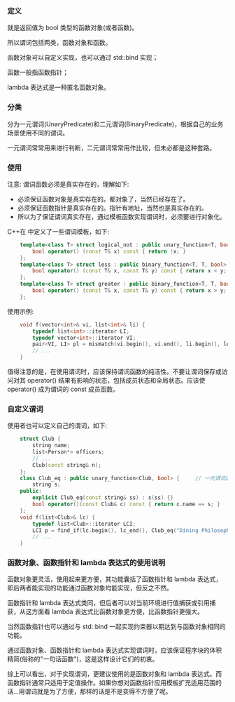 
### 定义

就是返回值为 bool 类型的函数对象(或者函数)。

所以谓词包括两类，函数对象和函数。

函数对象可以自定义实现，也可以通过 std::bind 实现；

函数一般指函数指针；

lambda 表达式是一种匿名函数对象。


### 分类

分为一元谓词(UnaryPredicate)和二元谓词(BinaryPredicate)，根据自己的业务场景使用不同的谓词。

一元谓词常常用来进行判断，二元谓词常常用作比较，但未必都是这种套路。


### 使用

注意: 谓词函数必须是真实存在的，理解如下:
- 必须保证函数对象是真实存在的。都对象了，当然已经存在了。
- 必须保证函数指针是真实存在的。指针有地址，当然也是真实存在的。
- 所以为了保证谓词真实存在，通过模板函数实现谓词时，必须要进行对象化。

C++在 <functional> 中定义了一些谓词模板，如下:
```c++
    template<class T> struct logical_not : public unary_function<T, bool> {
        bool operator() (const T& x) const { return !x; }
    };
    template<class T> struct less : public binary_function<T, T, bool> {
        bool operator() (const T& x, const T& y) const { return x < y; }
    };
    template<class T> struct greater : public binary_function<T, T, bool> {
        bool operator() (const T& x, const T& y) const { return x > y; }
    };
```
使用示例:
```c++
    void f(vector<int>& vi, list<int>& li) {
        typedef list<int>::iterator LI;
        typedef vector<int>::iterator VI;
        pair<VI, LI> pl = mismatch(vi.begin(), vi.end(), li.begin(), less<int>());
        // ...
    }
```
值得注意的是，在使用谓词时，应该保持谓词函数的纯洁性。不要让谓词保存或访问对其 operator() 结果有影响的状态，包括成员状态和全局状态。应该使 operator() 成为谓词的 const 成员函数。


### 自定义谓词

使用者也可以定义自己的谓词，如下:
```c++
    struct Club {
        string name;
        list<Person*> officers;
        // ...
        Club(const string& n);
    };
    class Club_eq : public unary_function<Club, bool> {     // 一元谓词函数类
        string s;
    public:
        explicit Club_eq(const string& ss) : s(ss) {}
        bool operator()(const Club& c) const { return c.name == s; }
    };
    void f(list<Club>& lc) {
        typedef list<Club>::iterator LCI;
        LCI p = find_if(lc.begin(), lc_end(), Club_eq("Dining Philosophers"));      // 传入一元谓词函数对象实例
        // ...
    }
```


### 函数对象、函数指针和 lambda 表达式的使用说明

函数对象更灵活，使用起来更方便，其功能囊括了函数指针和 lambda 表达式，即后两者能实现的功能通过函数对象均能实现，但反之不然。

函数指针和 lambda 表达式类同，但后者可以对当前环境进行值捕获或引用捕获，从这方面看 lambda 表达式比函数对象更方便，比函数指针更强大。

当然函数指针也可以通过与 std::bind 一起实现约束器以期达到与函数对象相同的功能。

通过函数对象、函数指针和 lambda 表达式实现谓词时，应该保证程序块的体积精简(俗称的"一句话函数")，这是这样设计它们的初衷。

综上可以看出，对于实现谓词，更建议使用的是函数对象和 lambda 表达式。而函数指针通常只适用于定值操作。如果你想对函数指针应用模板扩充适用范围的话...用谓词就是为了方便，那样的话是不是变得不方便了呢。
